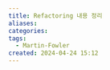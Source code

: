 ```yaml
---
title: Refactoring 내용 정리
aliases: 
categories: 
tags:
  - Martin-Fowler
created: 2024-04-24 15:12
---
```

